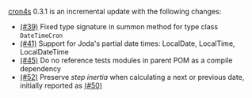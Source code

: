 [cron4s](https://alonsodomin.github.io/cron4s) 0.3.1 is an incremental update with the following changes:

 - [(#39)](https://github.com/alonsodomin/cron4s/issues/39) Fixed type signature in summon method for type class `DateTimeCron`
 - [(#41)](https://github.com/alonsodomin/cron4s/issues/41) Support for Joda's partial date times: LocalDate, LocalTime, LocalDateTime
 - [(#45)](https://github.com/alonsodomin/cron4s/pull/45) Do no reference tests modules in parent POM as a compile dependency
 - [(#52)](https://github.com/alonsodomin/cron4s/pull/52) Preserve _step inertia_ when calculating a next or previous date, initially reported as [(#50)](https://github.com/alonsodomin/cron4s/issues/50)